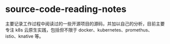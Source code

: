 # source-code-reading-notes

主要记录工作过程中阅读过的一些开源项目的源码，并加以自己的分析，目前主要专注 k8s 云原生实践，包括但不限于 docker、kubernetes、promethus、istio、knative 等。
